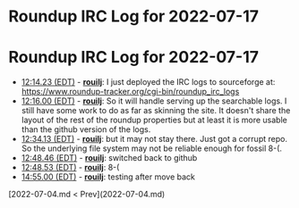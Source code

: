 # Roundup IRC Log for 2022-07-17 #
# Roundup IRC Log for 2022-07-17
* <a href="#12:14.23" id="12:14.23">12:14.23 (EDT)</a> - __[rouilj](https://github.com/rouilj)__: I just deployed the IRC logs to sourceforge at: <https://www.roundup-tracker.org/cgi-bin/roundup_irc_logs>
* <a href="#12:16.00" id="12:16.00">12:16.00 (EDT)</a> - __[rouilj](https://github.com/rouilj)__: So it will handle serving up the searchable logs. I still have some work to do as far as skinning the site. It doesn't share the layout of the rest of the roundup properties but at least it is more usable than the github version of the logs.
* <a href="#12:34.13" id="12:34.13">12:34.13 (EDT)</a> - __[rouilj](https://github.com/rouilj)__: but it may not stay there. Just got a corrupt repo. So the underlying file system may not be reliable enough for fossil 8-(.
* <a href="#12:48.46" id="12:48.46">12:48.46 (EDT)</a> - __[rouilj](https://github.com/rouilj)__: switched back to github
* <a href="#12:48.53" id="12:48.53">12:48.53 (EDT)</a> - __[rouilj](https://github.com/rouilj)__: 8-(
* <a href="#14:55.00" id="14:55.00">14:55.00 (EDT)</a> - __[rouilj](https://github.com/rouilj)__: testing after move back

<div class="inpage-footer">
[2022-07-04.md < Prev](2022-07-04.md)
</div>
